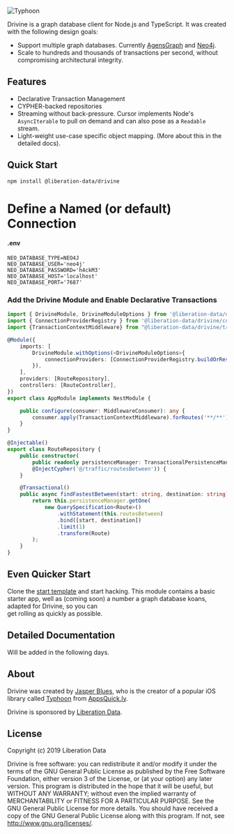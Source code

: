![Typhoon](http://liberation-data.com/images/drivine.jpg)

Drivine is a graph database client for Node.js and TypeScript. It was created with the following design goals: 

* Support multiple graph databases. Currently [AgensGraph](https://bitnine.net/agensgraph/) and 
[Neo4j](https://neo4j.com/neo4j-graph-database/). 
* Scale to hundreds and thousands of transactions per second, without compromising architectural integrity.

## Features

* Declarative Transaction Management
* CYPHER-backed repositories
* Streaming without back-pressure. Cursor<T> implements Node's `AsyncIterable` to pull on demand and can also pose as a 
`Readable` stream. 
* Light-weight use-case specific object mapping. (More about this in the detailed docs). 

## Quick Start

```
npm install @liberation-data/drivine
``` 

# Define a Named (or default) Connection

#### .env
```
NEO_DATABASE_TYPE=NEO4J
NEO_DATABASE_USER='neo4j'
NEO_DATABASE_PASSWORD='h4ckM3'
NEO_DATABASE_HOST='localhost'
NEO_DATABASE_PORT='7687'
```

### Add the Drivine Module and Enable Declarative Transactions

```typescript
import { DrivineModule, DrivineModuleOptions } from '@liberation-data/drivine/DrivineModule';
import { ConnectionProviderRegistry } from '@liberation-data/drivine/connection/ConnectionProviderRegistry';
import {TransactionContextMiddleware} from "@liberation-data/drivine/transaction/TransactionContextMIddleware";

@Module({
    imports: [
        DrivineModule.withOptions(<DrivineModuleOptions>{
            connectionProviders: [ConnectionProviderRegistry.buildOrResolveFromEnv('NEO')]
        }),
    ],
    providers: [RouteRepository],
    controllers: [RouteController],
})
export class AppModule implements NestModule {

    public configure(consumer: MiddlewareConsumer): any {
        consumer.apply(TransactionContextMiddleware).forRoutes('**/**');
    }
}
```

```typescript
@Injectable()
export class RouteRepository {
    public constructor(
        public readonly persistenceManager: TransactionalPersistenceManager,
        @InjectCypher('@/traffic/routesBetween')) {
    }

    @Transactional()
    public async findFastestBetween(start: string, destination: string): Promise<Route> {
        return this.persistenceManager.getOne(
            new QuerySpecification<Route>()
                .withStatement(this.routesBetween)
                .bind([start, destination])
                .limit(1)
                .transform(Route)
        );
    }
}
```

## Even Quicker Start 

Clone the [start template](https://github.com/liberation-data/drivine-inspiration) and start hacking. This module 
contains a basic starter app, well as (coming soon) a number a graph database koans, adapted for Drivine, so you can  
get rolling as quickly as possible.  

## Detailed Documentation

Will be added in the following days.

## About

Drivine was created by [Jasper Blues](https://www.linkedin.com/in/jasper-blues-7781638), who is  the creator of a 
popular iOS library called [Typhoon](https://github.com/appsquickly/typhoon) from [AppsQuick.ly](https://appsquick.ly). 

Drivine is sponsored by [Liberation Data](https://liberation-data.com).   

## License

Copyright (c) 2019 Liberation Data

Drivine is free software: you can redistribute it and/or modify it under the terms of the GNU General Public License
as published by the Free Software Foundation, either version 3 of the License, or (at your option) any later version.
This program is distributed in the hope that it will be useful, but WITHOUT ANY WARRANTY; without even the implied
warranty of MERCHANTABILITY or FITNESS FOR A PARTICULAR PURPOSE. See the GNU General Public License for more details.
You should have received a copy of the GNU General Public License along with this program.
If not, see <http://www.gnu.org/licenses/>.
 

